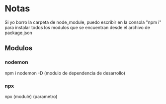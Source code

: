 # Notas

Si yo borro la carpeta de node_module, puedo escribir en la consola "npm i" para instalar todos los modulos que se encuentran desde el archivo de package.json

## Modulos

### nodemon

npm i nodemon -D (modulo de dependencia de desarrollo)

### npx

npx (module) (parametro)
